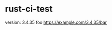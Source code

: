 # rust-ci-test

<!-- x-release-please-start-version -->

version: 3.4.35 foo
https://example.com/3.4.35/bar

<!-- x-release-please-end -->
